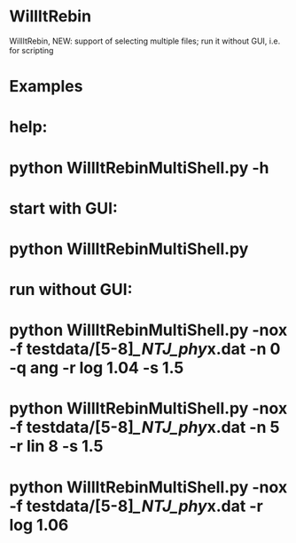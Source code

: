 # WillItRebin
WillItRebin, NEW: support of selecting  multiple files; run it without GUI, i.e. for scripting

# Examples
#
# help:
# python WillItRebinMultiShell.py -h
#
# start with GUI:
# python WillItRebinMultiShell.py
#
# run without GUI:
# python WillItRebinMultiShell.py -nox -f testdata/[5-8]*_NTJ_phy*x.dat -n 0 -q ang -r log 1.04 -s 1.5
# python WillItRebinMultiShell.py -nox -f testdata/[5-8]*_NTJ_phy*x.dat -n 5 -r lin 8 -s 1.5
# python WillItRebinMultiShell.py -nox -f testdata/[5-8]*_NTJ_phy*x.dat -r log 1.06 
